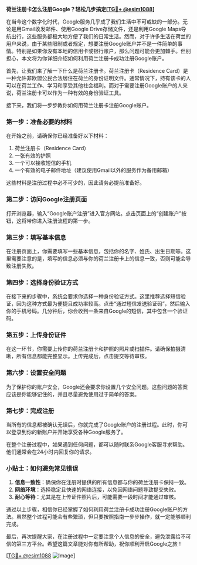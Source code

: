 **荷兰注册卡怎么注册Google？轻松几步搞定[[TG💪+ @esim1088](https://t.me/s/esim1088)]**

在当今这个数字化时代，Google服务几乎成了我们生活中不可或缺的一部分。无论是用Gmail收发邮件、使用Google Drive存储文件，还是利用Google Maps导航出行，这些服务都极大地方便了我们的日常生活。然而，对于许多生活在荷兰的用户来说，由于某些限制或者规定，想要注册Google账户并不是一件简单的事情。特别是如果你没有本地的信用卡或银行账户，那么问题可能会更加棘手。但别担心，本文将为你详细介绍如何利用荷兰注册卡成功注册Google账户。

首先，让我们来了解一下什么是荷兰注册卡。荷兰注册卡（Residence Card）是一种允许非欧盟公民合法居住在荷兰的身份证明文件。通常情况下，持有该卡的人可以在荷兰工作、学习和享受其他社会福利。而对于需要注册Google账户的人来说，荷兰注册卡可以作为一种有效的身份验证工具。

接下来，我们将一步步教你如何用荷兰注册卡注册Google账户。

### **第一步：准备必要的材料**
在开始之前，请确保你已经准备好以下材料：
1. 荷兰注册卡（Residence Card）
2. 一张有效的护照
3. 一个可以接收短信的手机
4. 一个有效的电子邮件地址（建议使用Gmail以外的服务作为备用邮箱）

这些材料是注册过程中必不可少的，因此请务必提前准备好。

### **第二步：访问Google注册页面**
打开浏览器，输入“Google账户注册”进入官方网站。点击页面上的“创建账户”按钮，这将带你进入注册流程的第一步。

### **第三步：填写基本信息**
在注册页面上，你需要填写一些基本信息，包括你的名字、姓氏、出生日期等。这里需要注意的是，填写的信息必须与你的荷兰注册卡上的信息一致，否则可能会导致注册失败。

### **第四步：选择身份验证方式**
在接下来的步骤中，系统会要求你选择一种身份验证方式。这里推荐选择短信验证，因为这种方式最为便捷且成功率较高。点击“通过短信发送验证码”，然后输入你的手机号码。几分钟后，你会收到一条来自Google的短信，其中包含一个验证码。

### **第五步：上传身份证件**
在这一环节，你需要上传你的荷兰注册卡和护照的照片或扫描件。请确保拍摄清晰，所有信息都能完整显示。上传完成后，点击提交等待审核。

### **第六步：设置安全问题**
为了保护你的账户安全，Google还会要求你设置几个安全问题。这些问题的答案应该是你能够记住的，并且尽量避免使用过于简单的答案。

### **第七步：完成注册**
当所有的信息都被确认无误后，你就完成了Google账户的注册过程。此时，你可以登录到你的新账户并开始享受各种Google服务了。

在整个注册过程中，如果遇到任何问题，都可以随时联系Google客服寻求帮助。他们通常会在24小时内回复你的请求。

### **小贴士：如何避免常见错误**
1. **信息一致性**：确保你在注册时提供的所有信息都与你的荷兰注册卡保持一致。
2. **网络环境**：选择稳定且快速的网络连接，以免因网络问题导致提交失败。
3. **耐心等待**：尤其是在上传证件照片后，可能需要一段时间才能通过审核。

通过以上步骤，相信你已经掌握了如何利用荷兰注册卡成功注册Google账户的方法。虽然整个过程可能会有些繁琐，但只要按照指南一步步操作，就一定能够顺利完成。

最后，再次提醒大家，在注册过程中一定要注意个人信息的安全，避免泄露给不可信的第三方平台。希望这篇文章能对你有所帮助，祝你顺利开启Google之旅！

[[TG💪+ @esim1088](https://t.me/s/esim1088) ![Image](https://i.postimg.cc/4NQfJmqS/Snipaste-2025-05-13-00-14-12.png)]